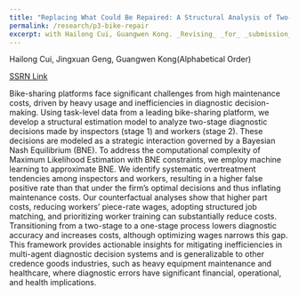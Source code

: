 ```yaml
---
title: "Replacing What Could Be Repaired: A Structural Analysis of Two-Stage Diagnostic Decisions in Managing Shared-Bike Returns"
permalink: /research/p3-bike-repair
excerpt: with Hailong Cui, Guangwen Kong. _Revising_ _for_ _submission_ _to_ **_Management_ _Science_**
---
```


Hailong Cui, Jingxuan Geng, Guangwen Kong(Alphabetical Order)

[SSRN Link](https://papers.ssrn.com/sol3/papers.cfm?abstract_id=5504778)

Bike-sharing platforms face significant challenges from high maintenance costs, driven by heavy usage and inefficiencies in diagnostic decision-making. Using task-level data from a leading bike-sharing platform, we develop a structural estimation model to analyze two-stage diagnostic decisions made by inspectors (stage 1) and workers (stage 2). These decisions are modeled as a strategic interaction governed by a Bayesian Nash Equilibrium (BNE). To address the computational complexity of Maximum Likelihood Estimation with BNE constraints, we employ machine learning to approximate BNE. We identify systematic overtreatment tendencies among inspectors and workers, resulting in a higher false positive rate than that under the firm’s optimal decisions and thus inflating maintenance costs. Our counterfactual analyses show that higher part costs, reducing workers’ piece-rate wages, adopting structured job matching, and prioritizing worker training can substantially reduce costs. Transitioning from a two-stage to a one-stage process lowers diagnostic accuracy and increases costs, although optimizing wages narrows this gap. This framework provides actionable insights for mitigating inefficiencies in multi-agent diagnostic decision systems and is generalizable to other credence goods industries, such as heavy equipment maintenance and healthcare, where diagnostic errors have significant financial, operational, and health implications.

